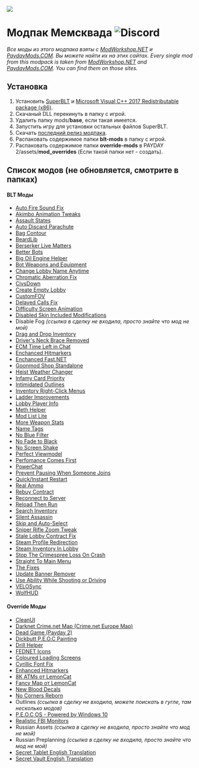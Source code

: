 ![](https://i.imgur.com/88jUKGi.png)
# Модпак Мемсквада ![Discord](https://img.shields.io/discord/481441938118279180.svg?color=7289DA&label=discord&logo=discord&logoColor=white)
*Все моды из этого модпака взяты с [ModWorkshop.NET](https://modworkshop.net/) и [PaydayMods.COM](https://paydaymods.com/). Вы можете найти их на этих сайтах.*
*Every single mod from this modpack is taken from [ModWorkshop.NET](https://modworkshop.net/) and [PaydayMods.COM](https://paydaymods.com/). You can find them on those sites.*
## Установка
1. Установить [SuperBLT](https://znix.xyz/random/payday-2/SuperBLT/latest-wsock.php) и [Microsoft Visual C++ 2017 Redistributable package (x86)](https://aka.ms/vs/15/release/VC_redist.x86.exe).
2. Скачаный DLL перекинуть в папку с игрой.
3. Удалить папку mods/**base**, если такая имеется.
4. Запустить игру для установки остальных файлов SuperBLT.
5. Скачать [последний релиз модпака](https://github.com/T3RRY4/Memesquad-PAYDAY-2-modpack/releases).
6. Распаковать содержимое папки **blt-mods** в папку с игрой.
7. Распаковать содержимое папки **override-mods** в PAYDAY 2/assets/**mod_overrides** (Если такой папки нет - создать).
## Список модов (не обновляется, смотрите в папках)
#### BLT Моды
* [Auto Fire Sound Fix](https://modworkshop.net/mydownloads.php?action=view_down&did=20403)
* [Akimbo Animation Tweaks](https://modworkshop.net/mydownloads.php?action=view_down&did=22472)
* [Assault States](https://modworkshop.net/mydownloads.php?action=view_down&did=19391)
* [Auto Discard Parachute](https://modworkshop.net/mydownloads.php?action=view_down&did=15579)
* [Bag Contour](https://modworkshop.net/mydownloads.php?action=view_down&did=13434)
* [BeardLib](https://github.com/simon-wh/PAYDAY-2-BeardLib)
* [Berserker Live Matters](https://modworkshop.net/mydownloads.php?action=view_down&did=19579)
* [Better Bots](https://modworkshop.net/mydownloads.php?action=view_down&did=12736)
* [Big Oil Engine Helper](https://modworkshop.net/mydownloads.php?action=view_down&did=19901)
* [Bot Weapons and Equipment](https://modworkshop.net/mydownloads.php?action=view_down&did=12852)
* [Change Lobby Name Anytime](https://modworkshop.net/mydownloads.php?action=view_down&did=22480)
* [Chromatic Aberration Fix](https://modworkshop.net/mydownloads.php?action=view_down&did=24205)
* [CivsDown](https://modworkshop.net/mydownloads.php?action=view_down&did=16724)
* [Create Empty Lobby](https://modworkshop.net/mydownloads.php?action=view_down&did=14791)
* [CustomFOV](https://modworkshop.net/mydownloads.php?action=view_down&did=20801)
* [Delayed Calls Fix](https://paydaymods.com/mods/362/delayedcallsfix)
* [Difficulty Screen Animation](https://modworkshop.net/mydownloads.php?action=view_down&did=20020)
* [Disabled Skin Included Modifications](https://modworkshop.net/mydownloads.php?action=view_down&did=19603)
* Disable Fog *(ссылка в сделку не входила, просто знайте что мод не мой)*
* [Drag and Drop Inventory](https://modworkshop.net/mydownloads.php?action=view_down&did=14217)
* [Driver's Neck Brace Removed](https://modworkshop.net/mydownloads.php?action=view_down&did=13569)
* [ECM Time Left in Chat](https://modworkshop.net/mydownloads.php?action=view_down&did=24350)
* [Enchanced Hitmarkers](https://modworkshop.net/mydownloads.php?action=view_down&did=13436)
* [Enchanced Fast.NET](https://github.com/Kamikaze94/Enhanced-Fast.Net)
* [Goonmod Shop Standalone](https://modworkshop.net/mydownloads.php?action=view_down&did=19109)
* [Heist Weather Changer](https://modworkshop.net/mydownloads.php?action=view_down&did=19626)
* [Infamy Card Priority](https://modworkshop.net/mydownloads.php?action=view_down&did=20358)
* [Intimidated Outlines](https://modworkshop.net/mydownloads.php?action=view_down&did=13584)
* [Inventory Right-Click Menus](https://modworkshop.net/mydownloads.php?action=view_down&did=17381)
* [Ladder Improvements](https://modworkshop.net/mydownloads.php?action=view_down&did=23192)
* [Lobby Player Info](https://paydaymods.com/mods/41/)
* [Meth Helper](https://modworkshop.net/mydownloads.php?action=view_down&did=14050)
* [Mod List Lite](https://paydaymods.com/mods/551/mll)
* [More Weapon Stats](https://paydaymods.com/mods/138/)
* [Name Tags](https://modworkshop.net/mydownloads.php?action=view_down&did=23719)
* [No Blue Filter](https://modworkshop.net/mydownloads.php?action=view_down&did=16843)
* [No Fade to Black](https://modworkshop.net/mydownloads.php?action=view_down&did=17257)
* [No Screen Shake](https://modworkshop.net/mydownloads.php?action=view_down&did=22471)
* [Perfect Viewmodel](https://modworkshop.net/mydownloads.php?action=view_down&did=17618)
* [Perfomance Comes First](https://modworkshop.net/mydownloads.php?action=view_down&did=24706)
* [PowerChat](https://modworkshop.net/mydownloads.php?action=view_down&did=21411)
* [Prevent Pausing When Someone Joins](https://modworkshop.net/mydownloads.php?action=view_down&did=18703)
* [Quick/Instant Restart](https://modworkshop.net/mydownloads.php?action=view_down&did=14729)
* [Real Ammo](https://modworkshop.net/mydownloads.php?action=view_down&did=15108)
* [Rebuy Contract](https://modworkshop.net/mydownloads.php?action=view_down&did=15140)
* [Reconnect to Server](https://modworkshop.net/mydownloads.php?action=view_down&did=13546)
* [Reload Then Run](https://modworkshop.net/mydownloads.php?action=view_down&did=13443)
* [Search Inventory](https://paydaymods.com/mods/668/SI)
* [Silent Assassin](https://paydaymods.com/mods/304/silent)
* [Skip and Auto-Select](https://modworkshop.net/mydownloads.php?action=view_down&did=13511)
* [Sniper Rifle Zoom Tweak](https://modworkshop.net/mydownloads.php?action=view_down&did=20145)
* [Stale Lobby Contract Fix](https://paydaymods.com/mods/277/stalelobbycontractfix)
* [Steam Profile Redirection](https://modworkshop.net/mydownloads.php?action=view_down&did=20035)
* [Steam Inventory In Lobby](https://modworkshop.net/mydownloads.php?action=view_down&did=19350)
* [Stop The Crimespree Loss On Crash](https://modworkshop.net/mydownloads.php?action=view_down&did=19568)
* [Straight To Main Menu](https://modworkshop.net/mydownloads.php?action=view_down&did=14789)
* [The Fixes](https://modworkshop.net/mydownloads.php?action=view_down&did=23732)
* [Update Banner Remover](https://modworkshop.net/mydownloads.php?action=view_down&did=23880)
* [Use Ability While Shooting or Driving](https://modworkshop.net/mydownloads.php?action=view_down&did=22662)
* [VELOSync](https://modworkshop.net/mydownloads.php?action=view_down&did=15451)
* [WolfHUD](https://github.com/Kamikaze94/WolfHUD)
#### Override Моды
* [CleanUI](https://modworkshop.net/mydownloads.php?action=view_down&did=20792)
* [Darknet Crime.net Map (Crime.net Europe Map)](https://modworkshop.net/mydownloads.php?action=view_down&did=14254)
* [Dead Game (Payday 2)](https://modworkshop.net/mydownloads.php?action=view_down&did=23427)
* [Dickbutt P.E.O.C Painting](https://modworkshop.net/mydownloads.php?action=view_down&did=24804)
* [Drill Helper](https://modworkshop.net/mydownloads.php?action=view_down&did=14947)
* [FEDNET Icons](https://modworkshop.net/mydownloads.php?action=view_down&did=16010)
* [Coloured Loading Screens](https://modworkshop.net/mydownloads.php?action=view_down&did=21441)
* [Cyrillic Font Fix](https://modworkshop.net/mydownloads.php?action=view_down&did=24472)
* [Enhanced Hitmarkers](https://modworkshop.net/mydownloads.php?action=view_down&did=13436)
* [8K ATMs от LemonCat](https://modworkshop.net/mydownloads.php?action=mysubmissions&uid=3016)
* [Fancy Map от LemonCat](https://modworkshop.net/mydownloads.php?action=mysubmissions&uid=3016)
* [New Blood Decals](https://modworkshop.net/mydownloads.php?action=view_down&did=790#images)
* [No Corners Reborn](https://modworkshop.net/mydownloads.php?action=view_down&did=20561)
* Outlines *(ссылка в сделку не входила, можете поискать в гугле, там несколько модов)*
* [P.E.O.C OS - Powered by Windows 10](https://modworkshop.net/mydownloads.php?action=view_down&did=23937)
* [Realistic FBI Monitors](https://modworkshop.net/mydownloads.php?action=view_down&did=18691)
* Russian Assets *(ссылка в сделку не входила, просто знайте что мод не мой)*
* Russian Preplanning *(ссылка в сделку не входила, просто знайте что мод не мой)*
* [Secret Tablet English Translation](https://modworkshop.net/mydownloads.php?action=view_down&did=23847)
* [Secret Vault English Translation](https://modworkshop.net/mydownloads.php?action=view_down&did=23838)

